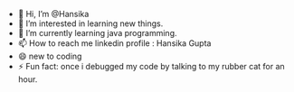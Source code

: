 - 👋 Hi, I’m @Hansika
- 👀 I’m interested in learning new things.
- 🌱 I’m currently learning java programming.
- 📫 How to reach me linkedin profile : Hansika Gupta
- 😄 new to coding
- ⚡ Fun fact: once i debugged my code by talking to my rubber cat for an hour.

<!---
Hansika38/Hansika38 is a ✨ special ✨ repository because its `README.md` (this file) appears on your GitHub profile.
You can click the Preview link to take a look at your changes.
--->
